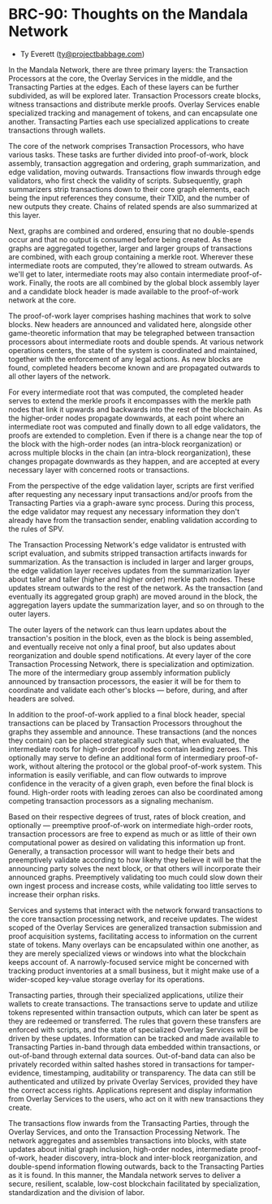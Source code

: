 # BRC-90: Thoughts on the Mandala Network

- Ty Everett (ty@projectbabbage.com)

In the Mandala Network, there are three primary layers: the Transaction Processors at the core, the Overlay Services in the middle, and the Transacting Parties at the edges. Each of these layers can be further subdivided, as will be explored later. Transaction Processors create blocks, witness transactions and distribute merkle proofs. Overlay Services enable specialized tracking and management of tokens, and can encapsulate one another. Transacting Parties each use specialized applications to create transactions through wallets.

The core of the network comprises Transaction Processors, who have various tasks. These tasks are further divided into proof-of-work, block assembly, transaction aggregation and ordering, graph summarization, and edge validation, moving outwards. Transactions flow inwards through edge validators, who first check the validity of scripts. Subsequently, graph summarizers strip transactions down to their core graph elements, each being the input references they consume, their TXID, and the number of new outputs they create. Chains of related spends are also summarized at this layer.

Next, graphs are combined and ordered, ensuring that no double-spends occur and that no output is consumed before being created. As these graphs are aggregated together, larger and larger groups of transactions are combined, with each group containing a merkle root. Wherever these intermediate roots are computed, they're allowed to stream outwards. As we'll get to later, intermediate roots may also contain intermediate proof-of-work. Finally, the roots are all combined by the global block assembly layer and a candidate block header is made available to the proof-of-work network at the core.

The proof-of-work layer comprises hashing machines that work to solve blocks. New headers are announced and validated here, alongside other game-theoretic information that may be telegraphed between transaction processors about intermediate roots and double spends. At various network operations centers, the state of the system is coordinated and maintained, together with the enforcement of any legal actions. As new blocks are found, completed headers become known and are propagated outwards to all other layers of the network.

For every intermediate root that was computed, the completed header serves to extend the merkle proofs it encompasses with the merkle path nodes that link it upwards and backwards into the rest of the blockchain. As the higher-order nodes propagate downwards, at each point where an intermediate root was computed and finally down to all edge validators, the proofs are extended to completion. Even if there is a change near the top of the block with the high-order nodes (an intra-block reorganization) or across multiple blocks in the chain (an intra-block reorganization), these changes propagate downwards as they happen, and are accepted at every necessary layer with concerned roots or transactions.

From the perspective of the edge validation layer, scripts are first verified after requesting any necessary input transactions and/or proofs from the Transacting Parties via a graph-aware sync process. During this process, the edge validator may request any necessary information they don't already have from the transaction sender, enabling validation according to the rules of SPV.

The Transaction Processing Network's edge validator is entrusted with script evaluation, and submits stripped transaction artifacts inwards for summarization. As the transaction is included in larger and larger groups, the edge validation layer receives updates from the summarization layer about taller and taller (higher and higher order) merkle path nodes. These updates stream outwards to the rest of the network. As the transaction (and eventually its aggregated group graph) are moved around in the block, the aggregation layers update the summarization layer, and so on through to the outer layers.

The outer layers of the network can thus learn updates about the transaction's position in the block, even as the block is being assembled, and eventually receive not only a final proof, but also updates about reorganization and double spend notifications. At every layer of the core Transaction Processing Network, there is specialization and optimization. The more of the intermediary group assembly information publicly announced by transaction processors, the easier it will be for them to coordinate and validate each other's blocks — before, during, and after headers are solved.

In addition to the proof-of-work applied to a final block header, special transactions can be placed by Transaction Processors throughout the graphs they assemble and announce. These transactions (and the nonces they contain) can be placed strategically such that, when evaluated, the intermediate roots for high-order proof nodes contain leading zeroes. This optionally may serve to define an additional form of intermediary proof-of-work, without altering the protocol or the global proof-of-work system. This information is easily verifiable, and can flow outwards to improve confidence in the veracity of a given graph, even before the final block is found. High-order roots with leading zeroes can also be coordinated among competing transaction processors as a signaling mechanism.

Based on their respective degrees of trust, rates of block creation, and optionally — preemptive proof-of-work on intermediate high-order roots, transaction processors are free to expend as much or as little of their own computational power as desired on validating this information up front. Generally, a transaction processor will want to hedge their bets and preemptively validate according to how likehy they believe it will be that the announcing party solves the next block, or that others will incorporate their announced graphs. Preemptively validating too much could slow down their own ingest process and increase costs, while validating too little serves to increase their orphan risks.

Services and systems that interact with the network forward transactions to the core transaction processing network, and receive updates. The widest scoped of the Overlay Services are generalized transaction submission and proof acquisition systems, facilitating access to information on the current state of tokens. Many overlays can be encapsulated within one another, as they are merely specialized views or windows into what the blockchain keeps account of. A narrowly-focused service might be concerned with tracking product inventories at a small business, but it might make use of a wider-scoped key-value storage overlay for its operations.

Transacting parties, through their specialized applications, utilize their wallets to create transactions. The transactions serve to update and utilize tokens represented within transaction outputs, which can later be spent as they are redeemed or transferred. The rules that govern these transfers are enforced with scripts, and the state of specialized Overlay Services will be driven by these updates. Information can be tracked and made available to Transacting Parties in-band through data embedded within transactions, or out-of-band through external data sources. Out-of-band data can also be privately recorded within salted hashes stored in transactions for tamper-evidence, timestamping, auditability or transparency. The data can still be authenticated and utilized by private Overlay Services, provided they have the correct access rights. Applications represent and display information from Overlay Services to the users, who act on it with new transactions they create.

The transactions flow inwards from the Transacting Parties, through the Overlay Services, and onto the Transaction Processing Network. The network aggregates and assembles transactions into blocks, with state updates about initial graph inclusion, high-order nodes, intermediate proof-of-work, header discovery, intra-block and inter-block reorganization, and double-spend information flowing outwards, back to the Transacting Parties as it is found. In this manner, the Mandala network serves to deliver a secure, resilient, scalable, low-cost blockchain facilitated by specialization, standardization and the division of labor.